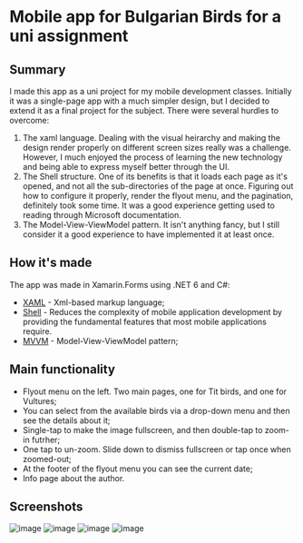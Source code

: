 # Mobile app for Bulgarian Birds for a uni assignment

## **Summary**
I made this app as a uni project for my mobile development classes. Initially it was a single-page app with a much simpler design, but I decided to extend it as a final project for the subject. There were several hurdles to overcome:

1. The xaml language. Dealing with the visual heirarchy and making the design render properly on different screen sizes really was a challenge. However, I much enjoyed the process of learning the new technology and being able to express myself better through the UI.
2. The Shell structure. One of its benefits is that it loads each page as it's opened, and not all the sub-directories of the page at once. Figuring out how to configure it properly, render the flyout menu, and the pagination, definitely took some time. It was a good experience getting used to reading through Microsoft documentation.
3. The Model-View-ViewModel pattern. It isn't anything fancy, but I still consider it a good experience to have implemented it at least once.

## **How it's made**

The app was made in Xamarin.Forms using .NET 6 and C#:

- [XAML](https://learn.microsoft.com/en-us/dotnet/desktop/wpf/xaml/?view=netdesktop-8.0) - Xml-based markup language;
- [Shell](https://learn.microsoft.com/en-us/xamarin/xamarin-forms/app-fundamentals/shell/) - Reduces the complexity of mobile application development by providing the fundamental features that most mobile applications require.
- [MVVM](https://learn.microsoft.com/en-us/dotnet/architecture/maui/mvvm) - Model-View-ViewModel pattern;

## **Main functionality**

- Flyout menu on the left. Two main pages, one for Tit birds, and one for Vultures;
- You can select from the available birds via a drop-down menu and then see the details about it;
- Single-tap to make the image fullscreen, and then double-tap to zoom-in futrher;
- One tap to un-zoom. Slide down to dismiss fullscreen or tap once when zoomed-out;
- At the footer of the flyout menu you can see the current date;
- Info page about the author.

## **Screenshots**

![image](https://github.com/4veti/BulgarianBirds/assets/37193765/3d7be805-f2e5-43aa-8474-ffd3a45d43cf)
![image](https://github.com/4veti/BulgarianBirds/assets/37193765/5ef22256-0f9e-4b17-9069-c436eaba0933)
![image](https://github.com/4veti/BulgarianBirds/assets/37193765/458ddff6-1b00-4d90-a794-71ed99d5dbbe)
![image](https://github.com/4veti/BulgarianBirds/assets/37193765/199ae447-d976-42a6-a86a-046486384590)
